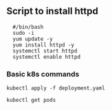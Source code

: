 ## Script to install httpd

````
  #/bin/bash
  sudo -i
  yum update -y
  yum install httpd -y
  systemctl start httpd
  systemctl enable httpd

````

### Basic k8s commands

````
kubectl apply -f deployment.yaml
````
````
kubectl get pods
````
